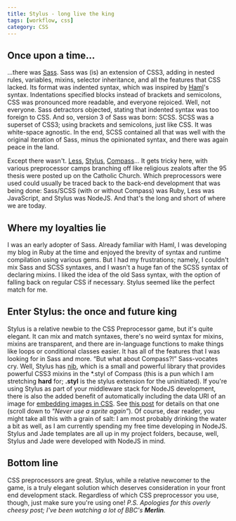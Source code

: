 ```yaml
---
title: Stylus - long live the king
tags: [workflow, css]
category: CSS
---
```


## Once upon a time...

...there was [Sass](http://sass-lang.com/ "Sass"). Sass was (is) an extension of CSS3, adding in nested rules, variables, mixins, selector inheritance, and all the features that CSS lacked. Its format was indented syntax, which was inspired by [Haml](http://haml.info/ "Haml")'s syntax. Indentations specified blocks instead of brackets and semicolons, CSS was pronounced more readable, and everyone rejoiced. Well, not everyone. Sass detractors objected, stating that indented syntax was too foreign to CSS. And so, version 3 of Sass was born: SCSS. SCSS was a superset of CSS3; using brackets and semicolons, just like CSS. It was white-space agnostic. In the end, SCSS contained all that was well with the original iteration of Sass, minus the opinionated syntax, and there was again peace in the land.

Except there wasn't. [Less](http://lesscss.org/ "Less"), [Stylus](http://learnboost.github.com/stylus/ "Stylus"), [Compass](http://compass-style.org/ "Compass")... It gets tricky here, with various preprocessor camps branching off like religious zealots after the 95 thesis were posted up on the Catholic Church. Which preprocessors were used could usually be traced back to the back-end development that was being done: Sass/SCSS (with or without Compass) was Ruby, Less was JavaScript, and Stylus was NodeJS. And that's the long and short of where we are today.

## Where my loyalties lie

I was an early adopter of Sass. Already familiar with Haml, I was developing my blog in Ruby at the time and enjoyed the brevity of syntax and runtime compilation using various gems. But I had my frustrations; namely, I couldn't mix Sass and SCSS syntaxes, and I wasn't a huge fan of the SCSS syntax of declaring mixins. I liked the idea of the old Sass syntax, with the option of falling back on regular CSS if necessary. Stylus seemed like the perfect match for me.

## Enter Stylus: the once and future king

Stylus is a relative newbie to the CSS Preprocessor game, but it's quite elegant. It can mix and match syntaxes, there's no weird syntax for mixins, mixins are transparent, and there are in-language functions to make things like loops or conditional classes easier. It has all of the features that I was looking for in Sass and more. “But what about Compass?!” Sass-vocates cry. Well, Stylus has [nib](http://visionmedia.github.com/nib/ "Stylus nib - a CSS3 library for stylus"), which is a small and powerful library that provides powerful CSS3 mixins in the \*.styl of Compass (this is a pun which I am stretching **hard** for; **.styl** is the stylus extension for the uninitiated). If you're using Stylus as part of your middleware stack for NodeJS development, there is also the added benefit of automatically including the data URI of an image for [embedding images in CSS](http://blog.dstrunk.com/css/embedding-images-in-css-with-base64-encode/ "Embedding images in CSS with base64 encode"). See [this post](http://bengourley.co.uk/using-stylus "Using stylus") for details on that one (scroll down to “*Never use a sprite again”*). Of course, dear reader, you might take all this with a grain of salt: I am most probably drinking the water a bit as well, as I am currently spending my free time developing in NodeJS. Stylus and Jade templates are all up in my project folders, because, well, Stylus and Jade were developed with NodeJS in mind.

## Bottom line

CSS preprocessors are great. Stylus, while a relative newcomer to the game, is a truly elegant solution which deserves consideration in your front end development stack. Regardless of which CSS preprocessor you use, though, just make sure you're using one! *P.S. Apologies for this overly cheesy post; I've been watching a lot of BBC's **Merlin**.*
